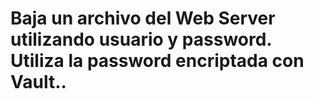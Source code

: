 # Baja un archivo del Web Server utilizando usuario y password. Utiliza la password encriptada con Vault..
